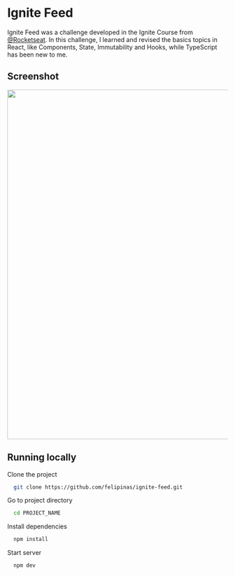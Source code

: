# Ignite Feed

Ignite Feed was a challenge developed in the Ignite Course from [@Rocketseat](https://www.rocketseat.com.br/). In this challenge, I learned and revised the basics topics in React, like Components, State, Immutability and Hooks, while TypeScript has been new to me.


## Screenshot

<img src="https://i.imgur.com/FQlke1A.png" width='800' />

## Running locally

Clone the project

```bash
  git clone https://github.com/felipinas/ignite-feed.git
```

Go to project directory

```bash
  cd PROJECT_NAME
```

Install dependencies

```bash
  npm install
```

Start server

```bash
  npm dev
```

